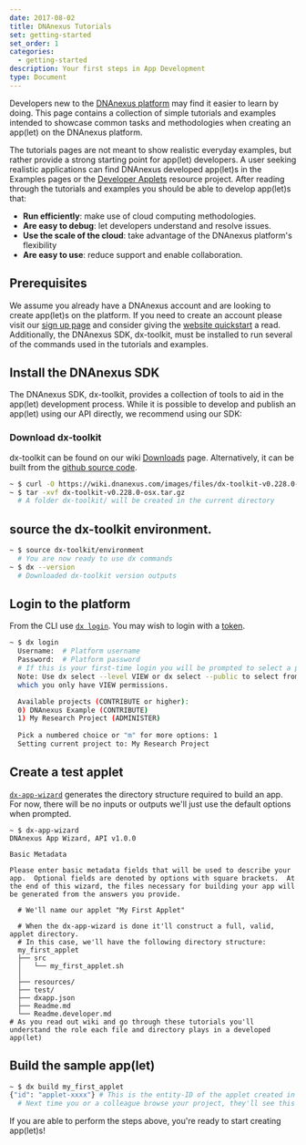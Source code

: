 ```yaml
---
date: 2017-08-02
title: DNAnexus Tutorials
set: getting-started
set_order: 1
categories:
  - getting-started
description: Your first steps in App Development
type: Document
---
```

Developers new to the [DNAnexus platform](https://platform.dnanexus.com/login) may find it easier to learn by doing. This page contains a collection of simple tutorials and examples intended to showcase common tasks and methodologies when creating an app(let) on the DNAnexus platform.

The tutorials pages are not meant to show realistic everyday examples, but rather provide a strong starting point for app(let) developers. A user seeking realistic applications can find DNAnexus developed app(let)s in the Examples pages or the [Developer Applets](https://platform.dnanexus.com/projects/B406G0x2fz2B3GVk65200003/data/) resource project. After reading through the tutorials and examples you should be able to develop app(let)s that:

- **Run efficiently**: make use of cloud computing methodologies.
- **Are easy to debug**: let developers understand and resolve issues.
- **Use the scale of the cloud**: take advantage of the DNAnexus platform's flexibility
- **Are easy to use**: reduce support and enable collaboration.

## Prerequisites

We assume you already have a DNAnexus account and are looking to create app(let)s on the platform. If you need to create an account please visit our [sign up page](https://platform.dnanexus.com/register) and consider giving the [website quickstart](https://wiki.dnanexus.com/UI/Quickstart) a read. Additionally, the DNAnexus SDK, dx-toolkit, must be installed to run several of the commands used in the tutorials and examples.

## Install the DNAnexus SDK

The DNAnexus SDK, dx-toolkit, provides a collection of tools to aid in the app(let) development process. While it is possible to develop and publish an app(let) using our API directly, we recommend using our SDK:

### Download dx-toolkit

dx-toolkit can be found on our wiki [Downloads](https://wiki.dnanexus.com/Downloads#DNAnexus-Platform-SDK) page. Alternatively, it can be built from the [github source code](https://github.com/dnanexus/dx-toolkit).

```bash
~ $ curl -O https://wiki.dnanexus.com/images/files/dx-toolkit-v0.228.0-osx.tar.gz
~ $ tar -xvf dx-toolkit-v0.228.0-osx.tar.gz
  # A folder dx-toolkit/ will be created in the current directory
```

## source the dx-toolkit environment.

```bash
~ $ source dx-toolkit/environment
  # You are now ready to use dx commands
~ $ dx --version
  # Downloaded dx-toolkit version outputs
```

## Login to the platform

From the CLI use [`dx login`](https://wiki.dnanexus.com/Command-Line-Client/Index-of-dx-Commands#login). You may wish to login with a [token](https://wiki.dnanexus.com/Command-Line-Client/Login-and-Logout#Authentication-Tokens).

```bash
~ $ dx login
  Username:  # Platform username
  Password:  # Platform password
  # If this is your first-time login you will be prompted to select a project
  Note: Use dx select --level VIEW or dx select --public to select from projects for
  which you only have VIEW permissions.

  Available projects (CONTRIBUTE or higher):
  0) DNAnexus Example (CONTRIBUTE)
  1) My Research Project (ADMINISTER)
  
  Pick a numbered choice or "m" for more options: 1
  Setting current project to: My Research Project
```

## Create a test applet

[`dx-app-wizard`](https://wiki.dnanexus.com/Helpstrings-of-SDK-Command-Line-Utilities#dx-app-wizard) generates the directory structure required to build an app. For now, there will be no inputs or outputs we'll just use the default options when prompted.

```
~ $ dx-app-wizard
DNAnexus App Wizard, API v1.0.0

Basic Metadata

Please enter basic metadata fields that will be used to describe your app.  Optional fields are denoted by options with square brackets.  At the end of this wizard, the files necessary for building your app will be generated from the answers you provide.

  # We'll name our applet "My First Applet"

  # When the dx-app-wizard is done it'll construct a full, valid, applet directory.
  # In this case, we'll have the following directory structure:
  my_first_applet
  ├── src
  │   └── my_first_applet.sh
  │
  ├── resources/
  ├── test/
  ├── dxapp.json
  ├── Readme.md
  └── Readme.developer.md
# As you read out wiki and go through these tutorials you'll understand the role each file and directory plays in a developed app(let)
```

## Build the sample app(let)

```bash
~ $ dx build my_first_applet
{"id": "applet-xxxx"} # This is the entity-ID of the applet created in the project
  # Next time you or a colleague browse your project, they'll see this applet.
```

If you are able to perform the steps above, you're ready to start creating app(let)s!